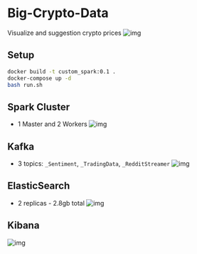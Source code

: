 # Big-Crypto-Data
Visualize and suggestion crypto prices
![img](https://i.imgur.com/VxeVV1R.png)

## Setup
~~~bash
docker build -t custom_spark:0.1 .
docker-compose up -d
bash run.sh
~~~

## Spark Cluster
- 1 Master and 2 Workers
![img](https://i.imgur.com/mftylB4.png)

## Kafka
- 3 topics: `_Sentiment`, `_TradingData`, `_RedditStreamer`
![img](https://i.imgur.com/tw6gRmP.png)

## ElasticSearch
- 2 replicas - 2.8gb total
![img](https://i.imgur.com/wOXVFEE.png)

## Kibana
![img](https://i.imgur.com/tvWjWm6.png)